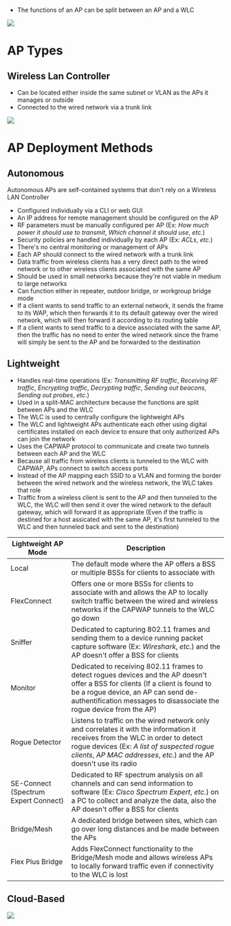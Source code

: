 
* The functions of an AP can be split between an AP and a WLC

![](https://github.com/JonmarCorpuz/SecondBrain/blob/main/Assets/Whitespace.png)

# AP Types

## Wireless Lan Controller

* Can be located either inside the same subnet or VLAN as the APs it manages or outside
* Connected to the wired network via a trunk link

![](https://github.com/JonmarCorpuz/SecondBrain/blob/main/Assets/Whitespace.png)

# AP Deployment Methods

## Autonomous

Autonomous APs are self-contained systems that don't rely on a Wireless LAN Controller  

* Configured individually via a CLI or web GUI
* An IP address for remote management should be configured on the AP
* RF parameters must be manually configured per AP (Ex: *How much power it should use to transmit*, *Which channel it should use*, *etc.*)
* Security policies are handled individually by each AP (Ex: *ACLs*, *etc.*)
* There's no central monitoring or management of APs
* Each AP should connect to the wired network with a trunk link
* Data traffic from wireless clients has a very direct path to the wired network or to other wireless clients associated with the same AP
* Should be used in small networks because they're not viable in medium to large networks
* Can function either in repeater, outdoor bridge, or workgroup bridge mode
* If a client wants to send traffic to an external network, it sends the frame to its WAP, which then forwards it to its default gateway over the wired network, which will then forward it according to its routing table
* If a client wants to send traffic to a device associated with the same AP, then the traffic has no need to enter the wired network since the frame will simply be sent to the AP and be forwarded to the destination

## Lightweight

* Handles real-time operations (Ex: *Transmitting RF traffic*, *Receiving RF traffic*, *Encrypting traffic*, *Decrypting traffic*, *Sending out beacons*, *Sending out probes*, *etc.*)
* Used in a split-MAC architecture because the functions are split between APs and the WLC
* The WLC is used to centrally configure the lightweight APs
* The WLC and lightweight APs authenticate each other using digital certificates installed on each device to ensure that only authorized APs can join the network
* Uses the CAPWAP protocol to communicate and create two tunnels between each AP and the WLC
* Because all traffic from wireless clients is tunneled to the WLC with CAPWAP, APs connect to switch access ports
* Instead of the AP mapping each SSID to a VLAN and forming the border between the wired network and the wireless network, the WLC takes that role
* Traffic from a wireless client is sent to the AP and then tunneled to the WLC, the WLC will then send it over the wired network to the default gateway, which will forward it as appropriate (Even if the traffic is destined for a host assicated with the same AP, it's first tunneled to the WLC and then tunneled back and sent to the destination)

| Lightweight AP Mode | Description |
| --- | --- |
| Local | The default mode where the AP offers a BSS or multiple BSSs for clients to associate with |
| FlexConnect | Offers one or more BSSs for clients to associate with and allows the AP to locally switch traffic between the wired and wireless networks if the CAPWAP tunnels to the WLC go down |
| Sniffer | Dedicated to capturing 802.11 frames and sending them to a device running packet capture software (Ex: *Wireshark*, *etc.*) and the AP doesn't offer a BSS for clients |
| Monitor | Dedicated to receiving 802.11 frames to detect rogues devices and the AP doesn't offer a BSS for clients (If a client is found to be a rogue device, an AP can send de-authentification messages to disassociate the rogue device from the AP) |
| Rogue Detector | Listens to traffic on the wired network only and correlates it with the information it receives from the WLC in order to detect rogue devices (Ex: *A list of suspected rogue clients*, *AP MAC addresses*, *etc.*) and the AP doesn't use its radio |
| SE-Connect (Spectrum Expert Connect) | Dedicated to RF spectrum analysis on all channels and can send information to software (Ex: *Cisco Spectrum Expert*, *etc.*) on a PC to collect and analyze the data, also the AP doesn't offer a BSS for clients |
| Bridge/Mesh | A dedicated bridge between sites, which can go over long distances and be made between the APs |
| Flex Plus Bridge | Adds FlexConnect functionality to the Bridge/Mesh mode and allows wireless APs to locally forward traffic even if connectivity to the WLC is lost |

## Cloud-Based



![](https://github.com/JonmarCorpuz/SecondBrain/blob/main/Assets/Whitespace.png)
